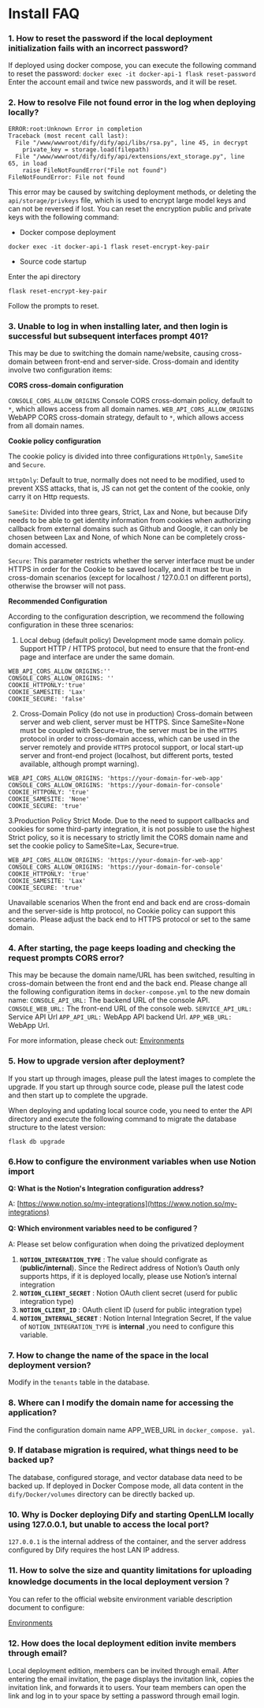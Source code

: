 # Install FAQ

### 1. How to reset the password if the local deployment initialization fails with an incorrect password?

If deployed using docker compose, you can execute the following command to reset the password: `docker exec -it docker-api-1 flask reset-password` Enter the account email and twice new passwords, and it will be reset.

### 2. How to resolve File not found error in the log when deploying locally?

```
ERROR:root:Unknown Error in completion
Traceback (most recent call last):
  File "/www/wwwroot/dify/dify/api/libs/rsa.py", line 45, in decrypt
    private_key = storage.load(filepath)
  File "/www/wwwroot/dify/dify/api/extensions/ext_storage.py", line 65, in load
    raise FileNotFoundError("File not found")
FileNotFoundError: File not found
```

This error may be caused by switching deployment methods, or deleting the `api/storage/privkeys` file, which is used to encrypt large model keys and can not be reversed if lost. You can reset the encryption public and private keys with the following command:

* Docker compose deployment

```
docker exec -it docker-api-1 flask reset-encrypt-key-pair
```

* Source code startup

Enter the api directory

```
flask reset-encrypt-key-pair
```

Follow the prompts to reset.

### 3. Unable to log in when installing later, and then login is successful but subsequent interfaces prompt 401?

This may be due to switching the domain name/website, causing cross-domain between front-end and server-side. Cross-domain and identity involve two configuration items:

**CORS cross-domain configuration**

`CONSOLE_CORS_ALLOW_ORIGINS` Console CORS cross-domain policy, default to `*`, which allows access from all domain names. `WEB_API_CORS_ALLOW_ORIGINS` WebAPP CORS cross-domain strategy, default to `*`, which allows access from all domain names.

**Cookie policy configuration**

The cookie policy is divided into three configurations `HttpOnly`, `SameSite` and `Secure`.

`HttpOnly`: Default to true, normally does not need to be modified, used to prevent XSS attacks, that is, JS can not get the content of the cookie, only carry it on Http requests.

`SameSite`: Divided into three gears, Strict, Lax and None, but because Dify needs to be able to get identity information from cookies when authorizing callback from external domains such as Github and Google, it can only be chosen between Lax and None, of which None can be completely cross-domain accessed.

`Secure`: This parameter restricts whether the server interface must be under HTTPS in order for the Cookie to be saved locally, and it must be true in cross-domain scenarios (except for localhost / 127.0.0.1 on different ports), otherwise the browser will not pass.

**Recommended Configuration**

According to the configuration description, we recommend the following configuration in these three scenarios:

1. Local debug (default policy) Development mode same domain policy. Support HTTP / HTTPS protocol, but need to ensure that the front-end page and interface are under the same domain.

```
WEB_API_CORS_ALLOW_ORIGINS:''
CONSOLE_CORS_ALLOW_ORIGINS: ''
COOKIE_HTTPONLY:'true'
COOKIE_SAMESITE: 'Lax'
COOKIE_SECURE: 'false'
```

2. Cross-Domain Policy (do not use in production) Cross-domain between server and web client, server must be HTTPS. Since SameSite=None must be coupled with Secure=true, the server must be in the `HTTPS` protocol in order to cross-domain access, which can be used in the server remotely and provide `HTTPS` protocol support, or local start-up server and front-end project (localhost, but different ports, tested available, although prompt warning).

```
WEB_API_CORS_ALLOW_ORIGINS: 'https://your-domain-for-web-app'
CONSOLE_CORS_ALLOW_ORIGINS: 'https://your-domain-for-console'
COOKIE_HTTPONLY: 'true'
COOKIE_SAMESITE: 'None'
COOKIE_SECURE: 'true'
```

3.Production Policy Strict Mode. Due to the need to support callbacks and cookies for some third-party integration, it is not possible to use the highest Strict policy, so it is necessary to strictly limit the CORS domain name and set the cookie policy to SameSite=Lax, Secure=true.

```
WEB_API_CORS_ALLOW_ORIGINS: 'https://your-domain-for-web-app'
CONSOLE_CORS_ALLOW_ORIGINS: 'https://your-domain-for-console'
COOKIE_HTTPONLY: 'true'
COOKIE_SAMESITE: 'Lax'
COOKIE_SECURE: 'true'
```

Unavailable scenarios When the front end and back end are cross-domain and the server-side is http protocol, no Cookie policy can support this scenario. Please adjust the back end to HTTPS protocol or set to the same domain.

### 4. After starting, the page keeps loading and checking the request prompts CORS error?

This may be because the domain name/URL has been switched, resulting in cross-domain between the front end and the back end. Please change all the following configuration items in `docker-compose.yml` to the new domain name: `CONSOLE_API_URL:` The backend URL of the console API. `CONSOLE_WEB_URL:` The front-end URL of the console web. `SERVICE_API_URL:` Service API Url `APP_API_URL:` WebApp API backend Url. `APP_WEB_URL:` WebApp Url.

For more information, please check out: [Environments](../install-self-hosted/environments.md)

### 5. How to upgrade version after deployment?

If you start up through images, please pull the latest images to complete the upgrade. If you start up through source code, please pull the latest code and then start up to complete the upgrade.

When deploying and updating local source code, you need to enter the API directory and execute the following command to migrate the database structure to the latest version:

`flask db upgrade`&#x20;

### 6.How to configure the environment variables when use Notion import

**Q: What is the Notion's Integration configuration address?**

A: [https://www.notion.so/my-integrations](https://www.notion.so/my-integrations)

**Q: Which environment variables need to be configured？**

A: Please set below configuration when doing the privatized deployment

1. **`NOTION_INTEGRATION_TYPE`** : The value should configrate as (**public/internal**). Since the Redirect address of Notion’s Oauth only supports https, if it is deployed locally, please use Notion’s internal integration
2. **`NOTION_CLIENT_SECRET`** : Notion OAuth client secret (userd for public integration type)
3. **`NOTION_CLIENT_ID`** : OAuth client ID (userd for public integration type)
4. **`NOTION_INTERNAL_SECRET`** : Notion Internal Integration Secret, If the value of `NOTION_INTEGRATION_TYPE` is **internal** ,you need to configure this variable.

### 7. How to change the name of the space in the local deployment version?

Modify in the `tenants` table in the database.

### 8. Where can I modify the domain name for accessing the application?

Find the configuration domain name APP\_WEB\_URL in `docker_compose. yal`.

### 9. If database migration is required, what things need to be backed up?

The database, configured storage, and vector database data need to be backed up. If deployed in Docker Compose mode, all data content in the `dify/Docker/volumes` directory can be directly backed up.

### 10. Why is Docker deploying Dify and starting OpenLLM locally using 127.0.0.1, but unable to access the local port?

`127.0.0.1` is the internal address of the container, and the server address configured by Dify requires the host LAN IP address.

### 11. How to solve the size and quantity limitations for uploading knowledge documents in the local deployment version？

You can refer to the official website environment variable description document to configure:&#x20;

[Environments](../install-self-hosted/environments.md)

### 12. How does the local deployment edition invite members through email?

Local deployment edition, members can be invited through email. After entering the email invitation, the page displays the invitation link, copies the invitation link, and forwards it to users. Your team members can open the link and log in to your space by setting a password through email login.
